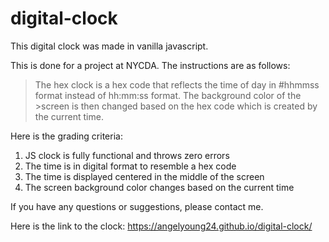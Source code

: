 # digital-clock

This digital clock was made in vanilla javascript. 

This is done for a project at NYCDA. The instructions are as follows:

>The hex clock is a hex code that reflects the time of day in #hhmmss format instead of hh:mm:ss format. The background color of the >screen is then changed based on the hex code which is created by the current time.

Here is the grading criteria:
1. JS clock is fully functional and throws zero errors
2. The time is in digital format to resemble a hex code
3. The time is displayed centered in the middle of the screen
4. The screen background color changes based on the current time



If you have any questions or suggestions, please contact me.

Here is the link to the clock:  https://angelyoung24.github.io/digital-clock/
